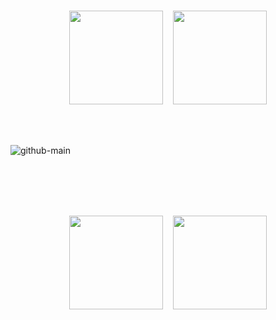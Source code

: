 </br>

<p align="center">
  <a href="https://www.linkedin.com/in/vvladek/" target="blank"><img src="https://github.com/vvladek/vvladek/assets/92429825/da8242c0-5eb1-4685-914a-09eb78e4164e" width="150" /></a>&nbsp;&nbsp;&nbsp;
  <a href="mailto:wladek.developer@gmail.com"><img src="https://github.com/vvladek/vvladek/assets/92429825/021c6a5a-0961-497c-a29d-7d0aa27bdfba" width="150" /></a>
</p>

</br>
</br>

![github-main](https://github.com/vvladek/vvladek/assets/92429825/60946343-d0f8-456b-be2e-953c64b67dae)

</br>
</br>
</br>
</br>

<p align="center">
  <a href="https://www.linkedin.com/in/vvladek/" target="blank"><img src="https://github.com/vvladek/vvladek/assets/92429825/da8242c0-5eb1-4685-914a-09eb78e4164e" width="150" /></a>&nbsp;&nbsp;&nbsp;
  <a href="mailto:wladek.developer@gmail.com"><img src="https://github.com/vvladek/vvladek/assets/92429825/021c6a5a-0961-497c-a29d-7d0aa27bdfba" width="150" /></a>
</p>

</br>
</br>
